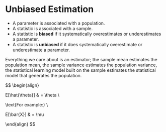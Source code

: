 # Unbiased Estimation

* A parameter is associated with a population.
* A statistic is associated with a sample.
* A statistic is **biased** if it systematically overestimates or underestimates a parameter.
* A statistic is **unbiased** if it does systematically overestimate or underestimate a parameter.

Everything we care about is an estimator; the sample mean estimates the population mean, the sample variance estimates
the population variance, the statistical learning model built on the sample estimates the statistical model that
generates the population.


$$
\begin{align}

E[\hat{\theta}] & = \theta \\

\text{For example:} \\

E[\bar{X}] & = \mu

\end{align}
$$

